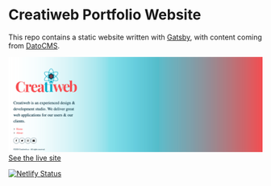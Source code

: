 # Creatiweb Portfolio Website

This repo contains a static website written with [Gatsby](https://www.gatsby.org/), with content coming from [DatoCMS](https://www.datocms.com).

![Preview Creatiweb](preview_creatiweb.png)
[See the live site](https://www.creatiweb.ca/)

[![Netlify Status](https://api.netlify.com/api/v1/badges/02a6dc88-1bf6-445a-a0e9-c4e2a3d32b9b/deploy-status)](https://app.netlify.com/sites/creatiwebca/deploys)
